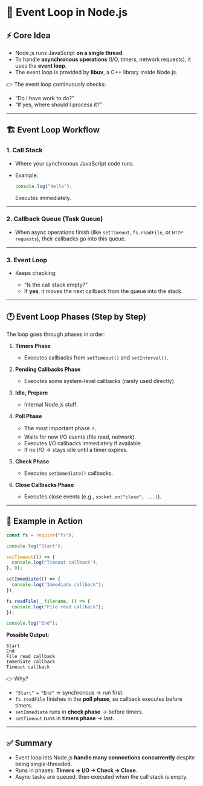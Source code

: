 # 🔄 Event Loop in Node.js

## ⚡ Core Idea

* Node.js runs JavaScript **on a single thread**.
* To handle **asynchronous operations** (I/O, timers, network requests), it uses the **event loop**.
* The event loop is provided by **libuv**, a C++ library inside Node.js.

👉 The event loop continuously checks:

* “Do I have work to do?”
* “If yes, where should I process it?”

---

## 🏗️ Event Loop Workflow

### 1. **Call Stack**

* Where your synchronous JavaScript code runs.
* Example:

  ```js
  console.log("Hello");
  ```

  Executes immediately.

---

### 2. **Callback Queue (Task Queue)**

* When async operations finish (like `setTimeout`, `fs.readFile`, or `HTTP requests`), their callbacks go into this queue.

---

### 3. **Event Loop**

* Keeps checking:

  * “Is the call stack empty?”
  * If **yes**, it moves the next callback from the queue into the stack.

---

## 🕐 Event Loop Phases (Step by Step)

The loop goes through phases in order:

1. **Timers Phase**

   * Executes callbacks from `setTimeout()` and `setInterval()`.

2. **Pending Callbacks Phase**

   * Executes some system-level callbacks (rarely used directly).

3. **Idle, Prepare**

   * Internal Node.js stuff.

4. **Poll Phase**

   * The most important phase ⚡.
   * Waits for new I/O events (file read, network).
   * Executes I/O callbacks immediately if available.
   * If no I/O → stays idle until a timer expires.

5. **Check Phase**

   * Executes `setImmediate()` callbacks.

6. **Close Callbacks Phase**

   * Executes close events (e.g., `socket.on("close", ...)`).

---

## 📌 Example in Action

```js
const fs = require("fs");

console.log("Start");

setTimeout(() => {
  console.log("Timeout callback");
}, 0);

setImmediate(() => {
  console.log("Immediate callback");
});

fs.readFile(__filename, () => {
  console.log("File read callback");
});

console.log("End");
```

**Possible Output:**

```
Start
End
File read callback
Immediate callback
Timeout callback
```

👉 Why?

* `"Start"` + `"End"` → synchronous → run first.
* `fs.readFile` finishes in the **poll phase**, so callback executes before timers.
* `setImmediate` runs in **check phase** → before timers.
* `setTimeout` runs in **timers phase** → last.

---

## ✅ Summary

* Event loop lets Node.js **handle many connections concurrently** despite being single-threaded.
* Runs in phases: **Timers → I/O → Check → Close**.
* Async tasks are queued, then executed when the call stack is empty.

